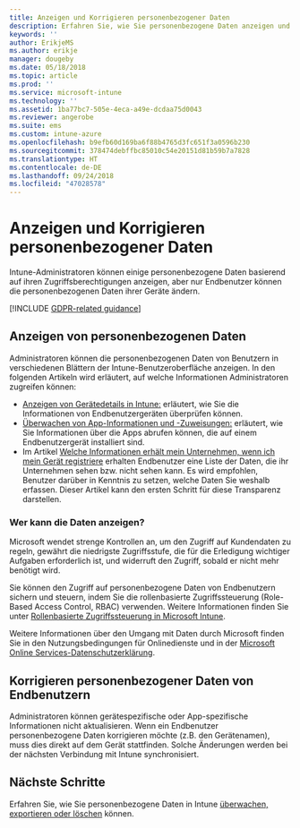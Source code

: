 ```yaml
---
title: Anzeigen und Korrigieren personenbezogener Daten
description: Erfahren Sie, wie Sie personenbezogene Daten anzeigen und korrigieren können.
keywords: ''
author: ErikjeMS
ms.author: erikje
manager: dougeby
ms.date: 05/18/2018
ms.topic: article
ms.prod: ''
ms.service: microsoft-intune
ms.technology: ''
ms.assetid: 1ba77bc7-505e-4eca-a49e-dcdaa75d0043
ms.reviewer: angerobe
ms.suite: ems
ms.custom: intune-azure
ms.openlocfilehash: b9efb60d169ba6f88b4765d3fc651f3a0596b230
ms.sourcegitcommit: 378474debffbc85010c54e20151d81b59b7a7828
ms.translationtype: HT
ms.contentlocale: de-DE
ms.lasthandoff: 09/24/2018
ms.locfileid: "47028578"
---
```

# <a name="view-and-correct-personal-data"></a>Anzeigen und Korrigieren personenbezogener Daten

Intune-Administratoren können einige personenbezogene Daten basierend auf ihren Zugriffsberechtigungen anzeigen, aber nur Endbenutzer können die personenbezogenen Daten ihrer Geräte ändern.

[!INCLUDE [GDPR-related guidance](./includes/gdpr-dsr-and-stp-note.md)]


## <a name="view-personal-data"></a>Anzeigen von personenbezogenen Daten

Administratoren können die personenbezogenen Daten von Benutzern in verschiedenen Blättern der Intune-Benutzeroberfläche anzeigen. In den folgenden Artikeln wird erläutert, auf welche Informationen Administratoren zugreifen können:
- [Anzeigen von Gerätedetails in Intune:](device-inventory.md) erläutert, wie Sie die Informationen von Endbenutzergeräten überprüfen können.
- [Überwachen von App-Informationen und -Zuweisungen:](apps-monitor.md) erläutert, wie Sie Informationen über die Apps abrufen können, die auf einem Endbenutzergerät installiert sind.
- Im Artikel [Welche Informationen erhält mein Unternehmen, wenn ich mein Gerät registriere](https://docs.microsoft.com/intune-user-help/what-info-can-your-company-see-when-you-enroll-your-device-in-intune) erhalten Endbenutzer eine Liste der Daten, die ihr Unternehmen sehen bzw. nicht sehen kann. Es wird empfohlen, Benutzer darüber in Kenntnis zu setzen, welche Daten Sie weshalb erfassen. Dieser Artikel kann den ersten Schritt für diese Transparenz darstellen.

### <a name="who-can-view-the-data"></a>Wer kann die Daten anzeigen?

Microsoft wendet strenge Kontrollen an, um den Zugriff auf Kundendaten zu regeln, gewährt die niedrigste Zugriffsstufe, die für die Erledigung wichtiger Aufgaben erforderlich ist, und widerruft den Zugriff, sobald er nicht mehr benötigt wird. 

Sie können den Zugriff auf personenbezogene Daten von Endbenutzern sichern und steuern, indem Sie die rollenbasierte Zugriffssteuerung (Role-Based Access Control, RBAC) verwenden. Weitere Informationen finden Sie unter [Rollenbasierte Zugriffssteuerung in Microsoft Intune](role-based-access-control.md).

Weitere Informationen über den Umgang mit Daten durch Microsoft finden Sie in den Nutzungsbedingungen für Onlinedienste und in der [Microsoft Online Services-Datenschutzerklärung](http://go.microsoft.com/fwlink/p/?linkid=131004&clcid=0x409). 

## <a name="correct-end-user-personal-data"></a>Korrigieren personenbezogener Daten von Endbenutzern

Administratoren können gerätespezifische oder App-spezifische Informationen nicht aktualisieren. Wenn ein Endbenutzer personenbezogene Daten korrigieren möchte (z.B. den Gerätenamen), muss dies direkt auf dem Gerät stattfinden. Solche Änderungen werden bei der nächsten Verbindung mit Intune synchronisiert.


## <a name="next-steps"></a>Nächste Schritte

Erfahren Sie, wie Sie personenbezogene Daten in Intune [überwachen, exportieren oder löschen](privacy-data-audit-export-delete.md) können.